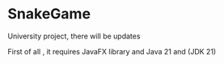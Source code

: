 # SnakeGame
University project, there will be updates


First of all , it requires JavaFX library and Java 21 and (JDK 21)

